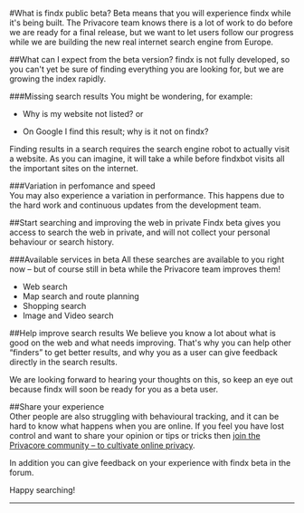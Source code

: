 #What is findx public beta?
Beta means that you will experience findx while it's being built. The Privacore team knows there is a lot of work to do before we are ready for a final release, but we want to let users follow our progress while we are building the new real internet search engine from Europe.  

##What can I expect from the beta version?
findx is not fully developed, so you can't yet be sure of finding everything you are looking for, but we are growing the index rapidly. 

###Missing search results
You might be wondering, for example:  

- Why is my website not listed? or 
+ On Google I find this result; why is it not on findx?

Finding results in a search requires the search engine robot to actually visit a website. As you can imagine, it will take a while before findxbot visits all the important sites on the internet. 

###Variation in perfomance and speed  
You may also experience a variation in performance. This happens due to the hard work and continuous updates from the development team.

##Start searching and improving the web in private
Findx beta gives you access to search the web in private, and will not collect your personal behaviour or search history.

###Available services in beta 
All these searches are available to you right now – but of course still in beta while the Privacore team improves them!  

* Web search
* Map search and route planning
* Shopping search
* Image and Video search  

##Help improve search results 
We believe you know a lot about what is good on the web and what needs improving. That's why you can help other “finders” to get better results, and why you as a user can give feedback directly in the search results.

We are looking forward to hearing your thoughts on this, so keep an eye out because findx will soon be ready for you as a beta user.  

##Share your experience  
Other people are also struggling with behavioural tracking, and it can be hard to know what happens when you are online. If you feel you have lost control and want to share your opinion or tips or tricks then [join the Privacore community – to cultivate online privacy](https://forum.privacore.com).

 
In addition you can give feedback on your experience with findx beta in the forum.
 
 
Happy searching!

-----

